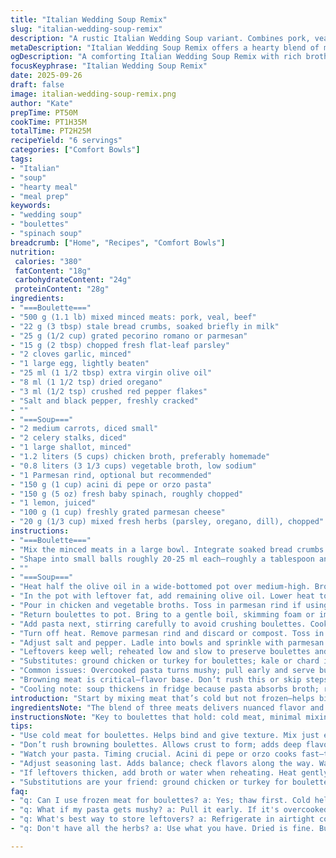 ```yaml
---
title: "Italian Wedding Soup Remix"
slug: "italian-wedding-soup-remix"
description: "A rustic Italian Wedding Soup variant. Combines pork, veal, and beef boulettes with fresh herbs, a mix of chicken and vegetable broth, fresh spinach, and lemon juice for brightness. Small pasta pearls cook until just tender. Parmesan rind simmers to enrich broth. Aromatics sweated just right; boulettes browned in batches to avoid steaming. Adjust herbs and spice to taste. Swap orzo for fregola or tiny elbows. Guidance on texture cues, avoiding overcooked noodles and dry meatballs. A home cook’s approach that prioritizes hands-on techniques over timing, flavor balance with acidity and savory meld. Simple, flexible, forgiving."
metaDescription: "Italian Wedding Soup Remix offers a hearty blend of meats, fresh herbs, and bright flavors. Perfect for a cozy dinner."
ogDescription: "A comforting Italian Wedding Soup Remix with rich broth, savory boulettes, and fresh spinach. A must-try."
focusKeyphrase: "Italian Wedding Soup Remix"
date: 2025-09-26
draft: false
image: italian-wedding-soup-remix.png
author: "Kate"
prepTime: PT50M
cookTime: PT1H35M
totalTime: PT2H25M
recipeYield: "6 servings"
categories: ["Comfort Bowls"]
tags:
- "Italian"
- "soup"
- "hearty meal"
- "meal prep"
keywords:
- "wedding soup"
- "boulettes"
- "spinach soup"
breadcrumb: ["Home", "Recipes", "Comfort Bowls"]
nutrition: 
 calories: "380"
 fatContent: "18g"
 carbohydrateContent: "24g"
 proteinContent: "28g"
ingredients:
- "===Boulette==="
- "500 g (1.1 lb) mixed minced meats: pork, veal, beef"
- "22 g (3 tbsp) stale bread crumbs, soaked briefly in milk"
- "25 g (1/2 cup) grated pecorino romano or parmesan"
- "15 g (2 tbsp) chopped fresh flat-leaf parsley"
- "2 cloves garlic, minced"
- "1 large egg, lightly beaten"
- "25 ml (1 1/2 tbsp) extra virgin olive oil"
- "8 ml (1 1/2 tsp) dried oregano"
- "3 ml (1/2 tsp) crushed red pepper flakes"
- "Salt and black pepper, freshly cracked"
- ""
- "===Soup==="
- "2 medium carrots, diced small"
- "2 celery stalks, diced"
- "1 large shallot, minced"
- "1.2 liters (5 cups) chicken broth, preferably homemade"
- "0.8 liters (3 1/3 cups) vegetable broth, low sodium"
- "1 Parmesan rind, optional but recommended"
- "150 g (1 cup) acini di pepe or orzo pasta"
- "150 g (5 oz) fresh baby spinach, roughly chopped"
- "1 lemon, juiced"
- "100 g (1 cup) freshly grated parmesan cheese"
- "20 g (1/3 cup) mixed fresh herbs (parsley, oregano, dill), chopped"
instructions:
- "===Boulette==="
- "Mix the minced meats in a large bowl. Integrate soaked bread crumbs well so the boulettes hold together but stay moist. Add grated cheese, parsley, garlic, egg, oregano, red pepper flakes, salt, and pepper. Stir with hands until just combined. Over mixing toughens meat—gentle but thorough."
- "Shape into small balls roughly 20-25 ml each—roughly a tablespoon and a half. Use lightly oiled hands; crumbs sticking to fingers wreck the surface and texture. Nestle on a parchment-lined tray."
- ""
- "===Soup==="
- "Heat half the olive oil in a wide-bottomed pot over medium-high. Brown boulettes in batches, 4-5 minutes per side until a deep golden crust forms. Avoid crowding or they’ll steam. Once browned, set aside on paper towels to drain excess fat but keep warm."
- "In the pot with leftover fat, add remaining olive oil. Lower heat to medium. Sweat carrots, celery, and shallot gently until softened, translucent but not colored — roughly 6 minutes. Stir frequently. Salt lightly to draw moisture and flavor."
- "Pour in chicken and vegetable broths. Toss in parmesan rind if using—it slowly melts umami into broth and softens too. Scrape up brown bits stuck to bottom; flavor gold."
- "Return boulettes to pot. Bring to a gentle boil, skimming foam or impurities off top for clearer broth."
- "Add pasta next, stirring carefully to avoid crushing boulettes. Cook until al dente, about 12-15 minutes but watch closely. Smaller shapes cook quickly; test frequently by tasting."
- "Turn off heat. Remove parmesan rind and discard or compost. Toss in chopped spinach and lemon juice for fresh acidity that cuts richness."
- "Adjust salt and pepper. Ladle into bowls and sprinkle with parmesan and fresh herbs. Serve immediately with crusty bread or toasted garlic baguette slices."
- "Leftovers keep well; reheated low and slow to preserve boulettes and spinach texture. If soup thickens too much, add splash of broth or water."
- "Substitutes: ground chicken or turkey for boulettes; kale or chard in place of spinach. Swap vegetable broth for all chicken if preferred. Use lime instead of lemon for a citrus twist."
- "Common issues: Overcooked pasta turns mushy; pull early and serve buffer. Too-dry boulettes? Add a splash of broth or finely grated onion next time. No parmesan rind? Use a handful of parmesan shavings simmered briefly."
- "Browning meat is critical—flavor base. Don’t rush this or skip steps for faster prep, soup suffers."
- "Cooling note: soup thickens in fridge because pasta absorbs broth; reheat gently and stir often."
introduction: "Start by mixing meat that’s cold but not frozen—helps bind and slice textures right. Sensory: the mix slightly sticky when ready, not sloppy. Shaping boulettes with oiled hands prevents clinging and misshapen balls. Browning is fundamental; listen for steady sizzling, dark golden crusts forming. That scent—roasting meat, caramelizing garlic and herbs—lock that in. Vegetables sweat until soft, onions translucent, releasing sweetness, no color yet. Broths marry in pot, skim bubbles forming on surface. Pasta choice matters: orzo cooks faster—watch texture closely, small pearls like little cushions floating in broth. Spinach wilted by residual heat, lemon juice brightens overall flavor, cutting through richness. Parmesan rind steam-simmered—don’t toss out your cheese edges. Timing flexible; watch, smell, taste—true indicators. Leftovers reheat with patience, avoid rubbery spinach and gummy pasta disasters. This method favors practical, sensory-driven approaches over rigid timing. Kitchen’s alive, respond accordingly."
ingredientsNote: "The blend of three meats delivers nuanced flavor and texture. Pork brings fat, veal tenderness, beef robustness—adjust proportions to what’s available. Use soaked bread crumbs; key to moisture, texture, avoiding dense boulettes. Garlic levels tailored—fresh, not overpowering. Dried oregano and red pepper add mild earth and heat—fresh herbs bright and aromatic in final garnish. Chicken and vegetable broths combined to keep soup balanced—not too heavy on either, flexibility if using homemade or store-bought. Parmesan rind elevates broth without overt cheesiness—skip only if unavailable. Pasta: orzo traditionally used but small shapes like fregola or tiny shells work fine; just keep watch for doneness as cooking times vary. Spinach included for color, vitamins, softness—substitute kale for earthier notes or chard, but cook longer. Lemon juice added last, to avoid bitterness. Store-bought broth buffers minimize salt guesswork but homemade preferred. Parmesan grated over top melts lushly into hot broth at serving, avoid pre-melting to preserve sharpness and texture contrast."
instructionsNote: "Key to boulettes that hold: cold meat, minimal mixing, wet hands. Browning meat in batches avoids steaming; crust develops only in hot pan with space. Vegetables sweated gently to release sugars, create subtle base with no browning or bitterness. Scraping fond adds flavor, crucial after meat browning. Broth combination fosters depth—vegetable broth lightens, chicken deepens. Skim foam for clear broth, improves aesthetics and taste. Pasta added once broth simmering; time adjusted based on shape. Removing parmesan rind after simmer prevents excessive saltiness or stringy texture. Leafy greens stirred in off heat retain color and fresh texture. Seasoning adjusted last prevents oversalting. Garnishing herbs bring freshness and interest visually and in aroma. Leftover reheating tips: warm gently, add broth if thickened; avoid boiling which collapses texture. Always taste as you go—balance salt, acid, heat for best results. Efficiency trick: while meat browns, prep veg to keep rhythm. Keep lemon juice and final cheese separate until serving to preserve punch and texture contrast."
tips:
- "Use cold meat for boulettes. Helps bind and give texture. Mix just enough to combine. Avoid dense texture; aim for moist and tender. Shape using oiled hands, prevents sticking. Sounds like sizzling? You're on track. Stay present while cooking."
- "Don’t rush browning boulettes. Allows crust to form; adds deep flavor. If they steam, no golden crust. Brown in batches; keep space in the pan. The aroma? Focus on it—roasting meat and herbs vital. Keep it high heat, listen."
- "Watch your pasta. Timing crucial. Acini di pepe or orzo cooks fast—test for al dente. Overcooked? It gets mushy. Stir gently, avoid crushing meatballs. When broth simmers, add pasta; adjust time based on shape. Stay close."
- "Adjust seasoning last. Adds balance; check flavors along the way. Want acid? Add lemon juice right before serving. Fresh herbs bring brightness and aroma. Each garnish elevates the dish—don’t skip it. Texture and flavor matter."
- "If leftovers thicken, add broth or water when reheating. Heat gently; avoids rubbery spinach. If too dry next time? Consider adding grated onion or a splash of broth. Common mistake—kneading too much or cooking too long."
- "Substitutions are your friend: ground chicken or turkey for boulettes. Need greens? Kale or chard work. Swap vegetable broth for chicken. No parmesan rind? Try some shavings in broth. Flexible approach means no waste."
faq:
- "q: Can I use frozen meat for boulettes? a: Yes; thaw first. Cold helps with texture. Ground meats better fresh. Frozen may not bind well. Watch the moisture."
- "q: What if my pasta gets mushy? a: Pull it early. If it's overcooked, next time? Adjust timing. Tiny shapes cook fast. Always taste as you go."
- "q: What's best way to store leftovers? a: Refrigerate in airtight containers. Adding broth helps keep it from thickening too much. Reheat low and slow."
- "q: Don't have all the herbs? a: Use what you have. Dried is fine. But fresh brings life. Mix in lemon juice or citrus zest instead for more brightness."

---
```

